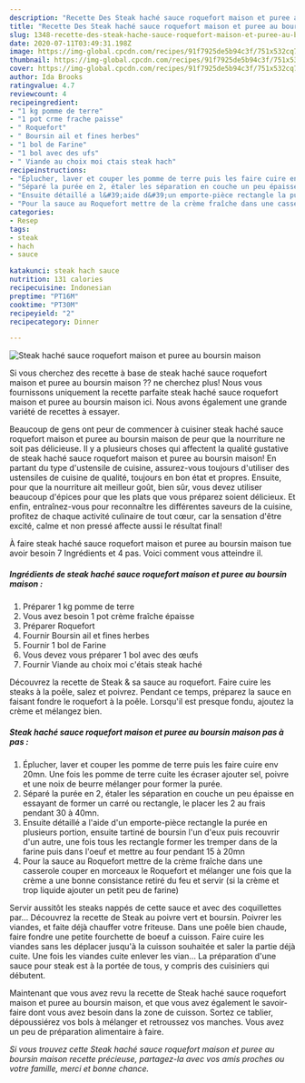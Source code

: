 ```yaml
---
description: "Recette Des Steak haché sauce roquefort maison et puree au boursin maison"
title: "Recette Des Steak haché sauce roquefort maison et puree au boursin maison"
slug: 1348-recette-des-steak-hache-sauce-roquefort-maison-et-puree-au-boursin-maison
date: 2020-07-11T03:49:31.198Z
image: https://img-global.cpcdn.com/recipes/91f7925de5b94c3f/751x532cq70/steak-hache-sauce-roquefort-maison-et-puree-au-boursin-maison-photo-principale-de-la-recette.jpg
thumbnail: https://img-global.cpcdn.com/recipes/91f7925de5b94c3f/751x532cq70/steak-hache-sauce-roquefort-maison-et-puree-au-boursin-maison-photo-principale-de-la-recette.jpg
cover: https://img-global.cpcdn.com/recipes/91f7925de5b94c3f/751x532cq70/steak-hache-sauce-roquefort-maison-et-puree-au-boursin-maison-photo-principale-de-la-recette.jpg
author: Ida Brooks
ratingvalue: 4.7
reviewcount: 4
recipeingredient:
- "1 kg pomme de terre"
- "1 pot crme frache paisse"
- " Roquefort"
- " Boursin ail et fines herbes"
- "1 bol de Farine"
- "1 bol avec des ufs"
- " Viande au choix moi ctais steak hach"
recipeinstructions:
- "Éplucher, laver et couper les pomme de terre puis les faire cuire env 20mn. Une fois les pomme de terre cuite les écraser ajouter sel, poivre et une noix de beurre mélanger pour former la purée."
- "Séparé la purée en 2, étaler les séparation en couche un peu épaisse en essayant de former un carré ou rectangle, le placer les 2 au frais pendant 30 à 40mn."
- "Ensuite détaillé a l&#39;aide d&#39;un emporte-pièce rectangle la purée en plusieurs portion, ensuite tartiné de boursin l&#39;un d&#39;eux puis recouvrir d&#39;un autre, une fois tous les rectangle former les tremper dans de la farine puis dans l&#39;oeuf et mettre au four pendant 15 à 20mn"
- "Pour la sauce au Roquefort mettre de la crème fraîche dans une casserole couper en morceaux le Roquefort et mélanger une fois que la crème a une bonne consistance retiré du feu et servir (si la crème et trop liquide ajouter un petit peu de farine)"
categories:
- Resep
tags:
- steak
- hach
- sauce

katakunci: steak hach sauce 
nutrition: 131 calories
recipecuisine: Indonesian
preptime: "PT16M"
cooktime: "PT30M"
recipeyield: "2"
recipecategory: Dinner

---
```



![Steak haché sauce roquefort maison et puree au boursin maison](https://img-global.cpcdn.com/recipes/91f7925de5b94c3f/751x532cq70/steak-hache-sauce-roquefort-maison-et-puree-au-boursin-maison-photo-principale-de-la-recette.jpg)

Si vous cherchez des recette à base de steak haché sauce roquefort maison et puree au boursin maison ?? ne cherchez plus! Nous vous fournissons uniquement la recette parfaite steak haché sauce roquefort maison et puree au boursin maison ici. Nous avons également une grande variété de recettes à essayer.

Beaucoup de gens ont peur de commencer à cuisiner steak haché sauce roquefort maison et puree au boursin maison de peur que la nourriture ne soit pas délicieuse. Il y a plusieurs choses qui affectent la qualité gustative de steak haché sauce roquefort maison et puree au boursin maison! En partant du type d'ustensile de cuisine, assurez-vous toujours d'utiliser des ustensiles de cuisine de qualité, toujours en bon état et propres. Ensuite, pour que la nourriture ait meilleur goût, bien sûr, vous devez utiliser beaucoup d'épices pour que les plats que vous préparez soient délicieux. Et enfin, entraînez-vous pour reconnaître les différentes saveurs de la cuisine, profitez de chaque activité culinaire de tout cœur, car la sensation d'être excité, calme et non pressé affecte aussi le résultat final!

<!--inarticleads1-->

À faire steak haché sauce roquefort maison et puree au boursin maison tue avoir besoin 7 Ingrédients et 4 pas. Voici comment vous atteindre il.

##### Ingrédients de steak haché sauce roquefort maison et puree au boursin maison :

1. Préparer 1 kg pomme de terre
1. Vous avez besoin 1 pot crème fraîche épaisse
1. Préparer  Roquefort
1. Fournir  Boursin ail et fines herbes
1. Fournir 1 bol de Farine
1. Vous devez vous préparer 1 bol avec des œufs
1. Fournir  Viande au choix moi c&#39;étais steak haché


Découvrez la recette de Steak &amp; sa sauce au roquefort. Faire cuire les steaks à la poêle, salez et poivrez. Pendant ce temps, préparez la sauce en faisant fondre le roquefort à la poêle. Lorsqu&#39;il est presque fondu, ajoutez la crème et mélangez bien. 

<!--inarticleads2-->

##### Steak haché sauce roquefort maison et puree au boursin maison pas à pas :

1. Éplucher, laver et couper les pomme de terre puis les faire cuire env 20mn. Une fois les pomme de terre cuite les écraser ajouter sel, poivre et une noix de beurre mélanger pour former la purée.
1. Séparé la purée en 2, étaler les séparation en couche un peu épaisse en essayant de former un carré ou rectangle, le placer les 2 au frais pendant 30 à 40mn.
1. Ensuite détaillé a l&#39;aide d&#39;un emporte-pièce rectangle la purée en plusieurs portion, ensuite tartiné de boursin l&#39;un d&#39;eux puis recouvrir d&#39;un autre, une fois tous les rectangle former les tremper dans de la farine puis dans l&#39;oeuf et mettre au four pendant 15 à 20mn
1. Pour la sauce au Roquefort mettre de la crème fraîche dans une casserole couper en morceaux le Roquefort et mélanger une fois que la crème a une bonne consistance retiré du feu et servir (si la crème et trop liquide ajouter un petit peu de farine)


Servir aussitôt les steaks nappés de cette sauce et avec des coquillettes par… Découvrez la recette de Steak au poivre vert et boursin. Poivrer les viandes, et faite déjà chauffer votre friteuse. Dans une poêle bien chaude, faire fondre une petite fourchette de boeuf a cuisson. Faire cuire les viandes sans les déplacer jusqu&#39;à la cuisson souhaitée et saler la partie déjà cuite. Une fois les viandes cuite enlever les vian… La préparation d&#39;une sauce pour steak est à la portée de tous, y compris des cuisiniers qui débutent. 

<!--inarticleads1-->

<p>
Maintenant que vous avez revu la recette de Steak haché sauce roquefort maison et puree au boursin maison, et que vous avez également le savoir-faire dont vous avez besoin dans la zone de cuisson. Sortez ce tablier, dépoussiérez vos bols à mélanger et retroussez vos manches. Vous avez un peu de préparation alimentaire à faire.
</p>

<p>
<i>Si vous trouvez cette Steak haché sauce roquefort maison et puree au boursin maison recette précieuse, partagez-la avec vos amis proches ou votre famille, merci et bonne chance.</i>
</p>
